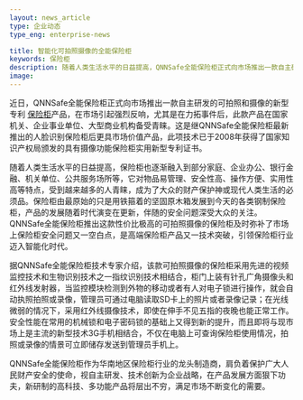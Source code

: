 ```yaml
---
layout: news_article
type: 企业动态
type_eng: enterprise-news

title: 智能化可拍照摄像的全能保险柜
keywords: 保险柜
description: 随着人类生活水平的日益提高，QNNSafe全能保险柜正式向市场推出一款自主研发的可拍照和摄像的新型专利保险柜产品，在市场引起强烈反响。
image: 
---
```

近日，QNNSafe全能保险柜正式向市场推出一款自主研发的可拍照和摄像的新型专利 [保险柜](http://www.qnn.com.cn/)产品，在市场引起强烈反响，尤其是在力拓事件后，此款产品在国家机关、企业事业单位、大型商业机构备受青睐。这是继QNNSafe全能保险柜最新推出的人脸识别保险柜后更具市场价值产品，此项技术已于2008年获得了国家知识产权局颁发的具有摄像功能保险柜实用新型专利证书。

随着人类生活水平的日益提高，保险柜也逐渐融入到部分家庭、企业办公、银行金融、机关单位、公共服务场所等，它对物品易管理、安全性高、操作方便、实用性高等特点，受到越来越多的人青睐，成为了大众的财产保护神或现代人类生活的必须品。保险柜由最原始的只是用铁箍着的坚固原木箱发展到今天的各类钢制保险柜，产品的发展随着时代演变在更新，伴随的安全问题深受大众的关注。QNNSafe全能保险柜推出这款性价比极高的可拍照摄像的保险柜及时弥补了市场上保险柜安全问题又一空白点，是高端保险柜产品又一技术突破，引领保险柜行业迈入智能化时代。

据QNNSafe全能保险柜技术专家介绍，该款可拍照摄像的保险柜采用先进的视频监控技术和生物识别技术之一指纹识别技术相结合，柜门上装有针孔广角摄像头和红外线发射器，当监控模块检测到外物的移动或者有人对电子锁进行操作，就会自动执照拍照或录像，管理员可通过电脑读取SD卡上的照片或者录像记录；在光线微弱的情况下，采用红外线摄像技术，即使在伸手不见五指的夜晚也能正常工作。安全性能在常用的机械锁和电子密码锁的基础上又得到新的提升，而且即将与现市场上是主流的新型技术3G手机相结合，不仅在电脑上可查询保险柜使用情况，拍照或录像的情景可立即储存发送到管理员手机上。

QNNSafe全能保险柜作为华南地区保险柜行业的龙头制造商，肩负着保护广大人民财产安全的使命，视自主研发、技术创新为企业战略，在产品发展方面狠下功夫，新研制的高科技、多功能产品将层出不穷，满足市场不断变化的需要。
